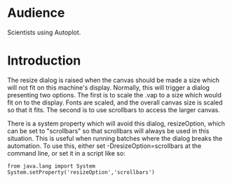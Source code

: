 # Audience

Scientists using Autoplot.

# Introduction

The resize dialog is raised when the canvas should be made a size which
will not fit on this machine's display. Normally, this will trigger a
dialog presenting two options. The first is to scale the .vap to a size
which would fit on to the display. Fonts are scaled, and the overall
canvas size is scaled so that it fits. The second is to use scrollbars
to access the larger canvas.

There is a system property which will avoid this dialog, resizeOption,
which can be set to "scrollbars" so that scrollbars will always be used
in this situation. This is useful when running batches where the dialog
breaks the automation. To use this, either set -DresizeOption=scrollbars
at the command line, or set it in a script like so:

```
from java.lang import System
System.setProperty('resizeOption','scrollbars')
```

